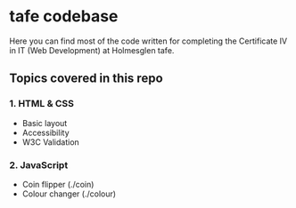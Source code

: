 # tafe codebase
Here you can find most of the code written for completing the Certificate IV in IT (Web Development) at Holmesglen tafe.
## Topics covered in this repo
### 1. HTML & CSS
- Basic layout
- Accessibility
- W3C Validation

### 2. JavaScript
- Coin flipper (./coin)
- Colour changer (./colour)
